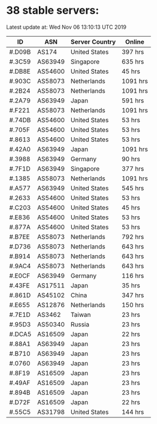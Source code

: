 # 38 stable servers:

Latest update at: Wed Nov 06 13:10:13 UTC 2019

| ID | ASN | Server Country | Online |
| -- | --- | -------------- | ------ |
| #.D09B | AS174 | United States | 397 hrs |
| #.3C59 | AS63949 | Singapore | 635 hrs |
| #.DB8E | AS54600 | United States | 45 hrs |
| #.903C | AS58073 | Netherlands | 1091 hrs |
| #.2B24 | AS58073 | Netherlands | 1091 hrs |
| #.2A79 | AS63949 | Japan | 591 hrs |
| #.F221 | AS58073 | Netherlands | 1091 hrs |
| #.74DB | AS54600 | United States | 53 hrs |
| #.705F | AS54600 | United States | 53 hrs |
| #.8613 | AS54600 | United States | 53 hrs |
| #.42A0 | AS63949 | Japan | 1091 hrs |
| #.3988 | AS63949 | Germany | 90 hrs |
| #.7F1D | AS63949 | Singapore | 377 hrs |
| #.1385 | AS58073 | Netherlands | 1091 hrs |
| #.A577 | AS63949 | United States | 545 hrs |
| #.2633 | AS54600 | United States | 53 hrs |
| #.C203 | AS54600 | United States | 45 hrs |
| #.E836 | AS54600 | United States | 53 hrs |
| #.877A | AS54600 | United States | 53 hrs |
| #.B7EE | AS58073 | Netherlands | 792 hrs |
| #.D736 | AS58073 | Netherlands | 643 hrs |
| #.B914 | AS58073 | Netherlands | 643 hrs |
| #.9AC4 | AS58073 | Netherlands | 643 hrs |
| #.E0CF | AS63949 | Germany | 116 hrs |
| #.43FE | AS17511 | Japan | 35 hrs |
| #.861D | AS45102 | China | 347 hrs |
| #.E655 | AS12876 | Netherlands | 150 hrs |
| #.7E1D | AS3462 | Taiwan | 23 hrs |
| #.95D3 | AS50340 | Russia | 23 hrs |
| #.DCA5 | AS16509 | Japan | 22 hrs |
| #.88A1 | AS63949 | Japan | 23 hrs |
| #.B710 | AS63949 | Japan | 23 hrs |
| #.0760 | AS63949 | Japan | 23 hrs |
| #.8F19 | AS16509 | Japan | 23 hrs |
| #.49AF | AS16509 | Japan | 23 hrs |
| #.894B | AS16509 | Japan | 23 hrs |
| #.D72F | AS16509 | Japan | 22 hrs |
| #.55C5 | AS31798 | United States | 144 hrs |

